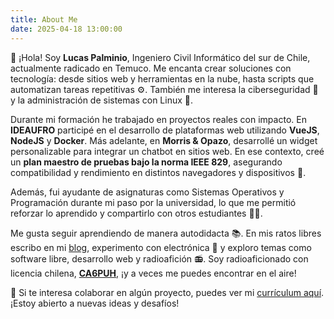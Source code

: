 ```yaml
---
title: About Me
date: 2025-04-18 13:00:00
---
```


👋 ¡Hola! Soy **Lucas Palminio**, Ingeniero Civil Informático del sur de Chile, actualmente radicado en Temuco. Me encanta crear soluciones con tecnología: desde sitios web y herramientas en la nube, hasta scripts que automatizan tareas repetitivas ⚙️. También me interesa la ciberseguridad 🔐 y la administración de sistemas con Linux 🐧.

Durante mi formación he trabajado en proyectos reales con impacto. En **IDEAUFRO** participé en el desarrollo de plataformas web utilizando **VueJS**, **NodeJS** y **Docker**. Más adelante, en **Morris & Opazo**, desarrollé un widget personalizable para integrar un chatbot en sitios web. En ese contexto, creé un **plan maestro de pruebas bajo la norma IEEE 829**, asegurando compatibilidad y rendimiento en distintos navegadores y dispositivos 🧪.

Además, fui ayudante de asignaturas como Sistemas Operativos y Programación durante mi paso por la universidad, lo que me permitió reforzar lo aprendido y compartirlo con otros estudiantes 👨‍🏫.

Me gusta seguir aprendiendo de manera autodidacta 📚. En mis ratos libres escribo en mi [blog](https://palminio.cl), experimento con electrónica 🔌 y exploro temas como software libre, desarrollo web y radioafición 📻. Soy radioaficionado con licencia chilena, [**CA6PUH**](https://www.qrz.com/db/CA6PUH), ¡y a veces me puedes encontrar en el aire!

📄 Si te interesa colaborar en algún proyecto, puedes ver mi [currículum aquí](https://cv.palminio.cl). ¡Estoy abierto a nuevas ideas y desafíos!